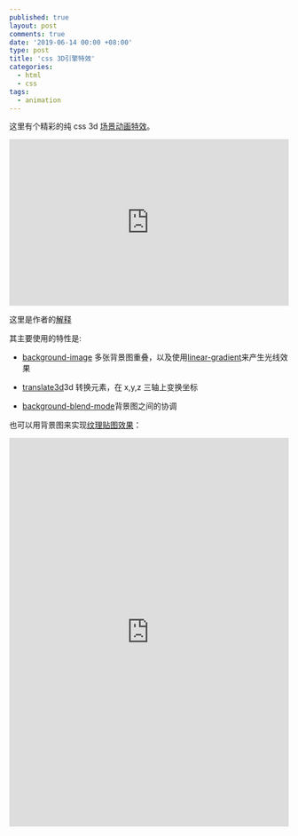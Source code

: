 ```yaml
---
published: true
layout: post
comments: true
date: '2019-06-14 00:00 +08:00'
type: post
title: 'css 3D引擎特效'
categories:
  - html
  - css
tags:
  - animation
---
```


这里有个精彩的纯 css 3d [场景动画特效](https://keithclark.co.uk/labs/css-fps/nojs/)。

<iframe src="https://keithclark.co.uk/labs/css-fps/nojs/"
style="width:100%;height:300px;border:none;" >
</iframe>

这里是作者的[解释](https://keithclark.co.uk/articles/creating-3d-worlds-with-html-and-css/)

其主要使用的特性是:

- [background-image](https://developer.mozilla.org/en-US/docs/Web/CSS/background-image) 多张背景图重叠，以及使用[linear-gradient](<https://developer.mozilla.org/en-US/docs/Web/CSS/background-image#linear-gradient()>)来产生光线效果

- [translate3d](https://developer.mozilla.org/en-US/docs/Web/CSS/transform-function/translate3d)3d 转换元素，在 x,y,z 三轴上变换坐标
- [background-blend-mode](https://developer.mozilla.org/en-US/docs/Web/CSS/background-blend-mode)背景图之间的协调

也可以用背景图来实现[纹理贴图效果](https://imhazige.github.io/html-examples/css-3d-texture-drum/index.html)：

<iframe src="https://imhazige.github.io/html-examples/css-3d-texture-drum/index.html"
style="width:100%;height:700px;border:none;" >
</iframe>

